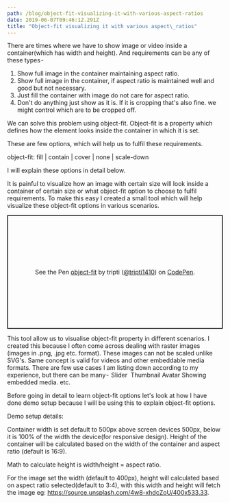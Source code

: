 ```yaml
---
path: /blog/object-fit-visualizing-it-with-various-aspect-ratios
date: 2019-06-07T09:46:12.291Z
title: "Object-fit visualizing it with various aspect\_ratios"
---
```

There are times where we have to show image or video inside a container(which has width and height). And requirements can be any of these types -

1. Show full image in the container maintaining aspect ratio.
2. Show full image in the container, if aspect ratio is maintained well and good but not necessary. 
3. Just fill the container with image do not care for aspect ratio.
4. Don't do anything just show as it is. If it is cropping that's also fine. we might control which are to be cropped off.

We can solve this problem using object-fit. Object-fit is a property which defines how the element looks inside the container in which it is set.

These are few options, which will help us to fulfil these requirements.

object-fit: fill | contain | cover | none | scale-down

I will explain these options in detail below. 

It is painful to visualize how an image with certain size will look inside a container of certain size or what object-fit option to choose to fulfil requirements. To make this easy I created a small tool which will help visualize these object-fit options in various scenarios.
<p class="codepen" data-height="265" data-theme-id="0" data-default-tab="js,result" data-user="tripti1410" data-slug-hash="jovYPE" style="height: 265px; box-sizing: border-box; display: flex; align-items: center; justify-content: center; border: 2px solid; margin: 1em 0; padding: 1em;" data-pen-title="object-fit">
  <span>See the Pen <a href="https://codepen.io/tripti1410/pen/jovYPE/">
  object-fit</a> by tripti (<a href="https://codepen.io/tripti1410">@tripti1410</a>)
  on <a href="https://codepen.io">CodePen</a>.</span>
</p>
<script async src="https://static.codepen.io/assets/embed/ei.js"></script>
This tool allow us to visualise object-fit property in different scenarios. I created this because I often come across dealing with raster images (images in .png, .jpg etc. format). These images can not be scaled unlike SVG's. Same concept is valid for videos and other embeddable media formats.
There are few use cases I am listing down according to my experience, but there can be many - 
Slider 
Thumbnail
Avatar
Showing embedded media. etc.

Before going in detail to learn object-fit options let's look at how I have done demo setup because I will be using this to explain object-fit options.

Demo setup details:

Container width is set default to 500px above screen devices 500px, below it is 100% of the width the device(for responsive design). Height of the container will be calculated based on the width of the container and aspect ratio (default is 16:9).

Math to calculate height is width/height = aspect ratio.

For the image set the width (default to 400px), height will calculated based on aspect ratio selected(default to 3:4), with this width and height will fetch the image eg: https://source.unsplash.com/4w8-xhdcZoU/400x533.33.
